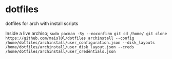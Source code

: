 # dotfiles

dotfiles for arch with install scripts


  Inside a live archiso;
    ``sudo pacman -Sy --noconfirm git
      cd /home/
      git clone https://github.com/maisl0l/dotfiles
      archinstall --config /home/dotfiles/archinstall/user_configuration.json --disk_layouts /home/dotfiles/archinstall/user_disk_layout.json --creds /home/dotfiles/archinstall/user_credentials.json``
